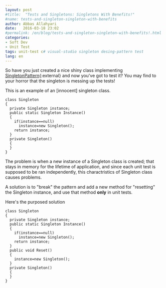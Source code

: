 ```yaml
---
layout: post
#title:  "Tests and Singletons: Singletons With Benefits!"
#name: tests-and-singleton-singleton-with-benefits
author: Abbas Allahyari
date:   2016-03-18 23:02
#permalink: /en/blog/tests-and-singleton-singleton-with-benefits!.html
categories:
- Soft Dev
- Unit Test
tags: unit-test c# visual-studio singleton desing-pattern test
lang: en
---
```


So have you just created a nice shiny class implementing [SingletonPattern]{:external} and now you've got to test it? You may find to your horror that the singleton is messing up the tests! 

This is an example of an [innocent] singleton class.

    class Singleton
    {
      private Singleton instance;
      public static Singleton Instance()
      {
        if(instance==null)
          instance=new Singleton();
        return instance;
      }
      private Singleton()
      {
      }
    }

The problem is when a new instance of a Singleton class is created; that stays in memory for the lifetime of application, and since each unit test is supposed to be ran independently, this charactristics of Singleton class causes problems.

A solution is to "break" the pattern and add a new method for "resetting" the Singleton instance, and use that method **only** in unit tests.

Here's the purposed solution

    class Singleton
    {
      private Singleton instance;
      public static Singleton Instance()
      {
        if(instance==null)
          instance=new Singleton();
        return instance;
      }
      public void Reset()
      {
        instance=new Singleton();
      }
      private Singleton()
      {
      }
    }

[SingletonPattern]: https://en.wikipedia.org/wiki/Singleton_pattern "Singleton Pattern"
